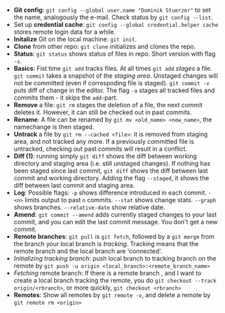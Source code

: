  - **Git config**: `git config --global user.name "Dominik Stuerzer"` to set the name, analogously the e-mail. Check status by `git config --list`.
 - Set up **credential cache**: `git config --global credential.helper cache` stores remote login data for a while.
 - **Initalize** Git on the local machine: `git init`.
 - **Clone** from other repo: `git clone` initializes and clones the repo. 
 - **Status**: `git status` shows status of files in repo. Short version with flag `-s`.
 - **Basics**: Fist time `git add` tracks files. At all times `git add` *stages* a file. `git commit` takes a snapshot of the *staging area*. Unstaged changes will not be committed (even if correspoding file is staged). `git commit -v` puts diff of change in the editor. The flag `-a` stages all tracked files and commits them - it skips the `add`-part.
 - **Remove** a file: `git rm` stages the deletion of a file, the next commit deletes it. However, it can still be checked out in past commits.
 - **Rename**: A file can be renamed by `git mv <old_name> <new_name>`, the namechange is then staged.
 - **Untrack** a file by `git rm --cached <file>`: it is removed from staging area, and not tracked any more. If a previously committed file is untracked, checking out past commits will result in a conflict.
 - **Diff (1)**: running simply `git diff` shows the diff between working directory and staging area (i.e. still unstaged changes). If nothing has been staged since last commit, `git diff` shows the diff between last commit and working directory. Adding the flag `--staged`, it shows the diff between last commit and staging area.
 - **Log**: Possible flags: `-p` shows difference introduced in each commit. `-<n>` limits output to past `n` commits. `--stat` shows change stats. `--graph` shows branches. `--relative-date` show relative date.
 - **Amend**: `git commit --amend` adds currently staged changes to your last commit, and you can edit the last commit message. You don't get a new commit. 
 - **Remote branches**: `git pull` is `git fetch`, followed by a `git merge` from the branch your local branch is *tracking*. Tracking    means that the remote branch and the local branch are 'connected'.
 - *Initializing tracking branch*: push local branch to tracking branch on the remote by `git push -u origin <local_branch>:<remote_branch_name>`
  - *Fetching* remote branch: If there is a remote branch <rbranch>, and I want to create a local branch tracking the remote, you do `git checkout --track origin/<rbranch>`, or more quickly, `git checkout <rbranch>`
 - **Remotes**: Show all remotes by `git remote -v`, and delete a remote by `git remote rm <origin>`

